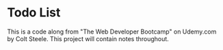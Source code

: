 # Todo List

This is a code along from "The Web Developer Bootcamp" on Udemy.com by Colt Steele. This project will contain notes throughout.